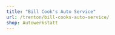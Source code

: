```yaml
---
title: "Bill Cook's Auto Service"
url: /trenton/bill-cooks-auto-service/
shop: Autowerkstatt
---
```

